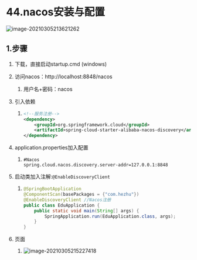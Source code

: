 # 44.nacos安装与配置

![image-20210305213621262](https://raw.githubusercontent.com/TWDH/Leetcode-From-Zero/pictures/img/image-20210305213621262.png)

## 1.步骤

1. 下载，直接启动startup.cmd (windows)

2. 访问nacos：http://localhost:8848/nacos

   1. 用户名+密码：nacos

3. 引入依赖

   1. ```xml
      <!--服务注册-->
      <dependency>
          <groupId>org.springframework.cloud</groupId>
          <artifactId>spring-cloud-starter-alibaba-nacos-discovery</artifactId>
      </dependency>
      ```

4. application.properties加入配置

   1. ```properties
      #Nacos
      spring.cloud.nacos.discovery.server-addr=127.0.0.1:8848
      ```

5. 启动类加入注解:`@EnableDiscoveryClient`

   1. ```java
      @SpringBootApplication
      @ComponentScan(basePackages = {"com.hezhu"})
      @EnableDiscoveryClient //Nacos注册
      public class EduApplication {
          public static void main(String[] args) {
              SpringApplication.run(EduApplication.class, args);
          }
      }
      ```

6. 页面

   1. ![image-20210305215227418](https://raw.githubusercontent.com/TWDH/Leetcode-From-Zero/pictures/img/image-20210305215227418.png)

## 